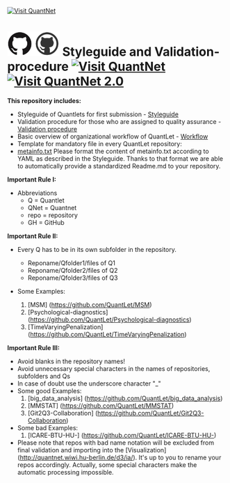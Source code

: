 
[<img src="https://github.com/QuantLet/Styleguide-and-Validation-procedure/blob/master/pictures/banner.png" width="850" alt="Visit QuantNet">](http://quantlet.de/index.php?p=info)

# <img src="pictures/githublogo.png" width="120" /> **Styleguide and Validation-procedure** [<img src="https://github.com/QuantLet/Styleguide-and-Validation-procedure/blob/master/pictures/qloqo.png" alt="Visit QuantNet">](http://quantlet.de/)[<img src="https://github.com/QuantLet/Styleguide-and-Validation-procedure/blob/master/pictures/QN2.png" width="60" alt="Visit QuantNet 2.0">](http://quantlet.de/d3/ia)

__This repository includes:__
- Styleguide of Quantlets for first submission - [Styleguide](https://github.com/QuantLet/Validation-procedure-and-Styleguide/blob/master/Styleguide.md)
- Validation procedure for those who are assigned to quality assurance - [Validation procedure](https://github.com/QuantLet/Styleguide-and-Validation-procedure/blob/master/Validation%20procedure.pdf)
- Basic overview of organizational workflow of QuantLet - [Workflow](https://github.com/QuantLet/Styleguide-and-Validation-procedure/blob/master/Transition%20of%20Quantlets%20on%20Github.PNG)
- Template for mandatory file in every QuantLet repository:
 - [metainfo.txt](https://github.com/QuantLet/Validation-procedure-and-Styleguide/blob/master/TEMPLATE_Metainfo.txt)
Please format the content of metainfo.txt according to YAML as described in the Styleguide. Thanks to that format we are able to automatically provide a standardized Readme.md to your repository.

__Important Rule I:__
- Abbreviations
  - Q = Quantlet
  - QNet = Quantnet
  - repo = repository
  - GH = GitHub
  
__Important Rule II:__
- Every Q has to be in its own subfolder in the repository. 
  - Reponame/Qfolder1/files of Q1
  - Reponame/Qfolder2/files of Q2
  - Reponame/Qfolder3/files of Q3
  
- Some Examples:

  1. [MSM] (https://github.com/QuantLet/MSM)
  2. [Psychological-diagnostics] (https://github.com/QuantLet/Psychological-diagnostics)
  3. [TimeVaryingPenalization] (https://github.com/QuantLet/TimeVaryingPenalization)

__Important Rule III:__
- Avoid blanks in the repository names!
- Avoid unnecessary special characters in the names of repositories, subfolders and Qs
- In case of doubt use the underscore character "_"
- Some good Examples:
  1. [big_data_analysis] (https://github.com/QuantLet/big_data_analysis)
  2. [MMSTAT] (https://github.com/QuantLet/MMSTAT)
  3. [Git2Q3-Collaboration] (https://github.com/QuantLet/Git2Q3-Collaboration)
- Some bad Examples:
  1. [lCARE-BTU-HU-] (https://github.com/QuantLet/lCARE-BTU-HU-)
- Please note that repos with bad name notation will be excluded from final validation and importing into the [Visualization] (http://quantnet.wiwi.hu-berlin.de/d3/ia/). It's up to you to rename your repos accordingly. Actually, some special characters make the automatic processing impossible.
